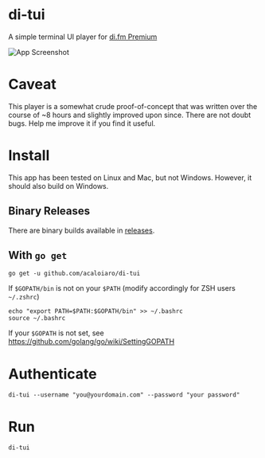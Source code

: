 # di-tui
A simple terminal UI player for [di.fm Premium](http://di.fm) 

![App Screenshot](https://user-images.githubusercontent.com/3331648/75639432-c39eb380-5bfe-11ea-9a67-d4753a71016f.png)
# Caveat

This player is a somewhat crude proof-of-concept that was written over the course of ~8 hours and slightly improved upon since. There are not doubt bugs. Help me improve it if you find it useful. 

# Install

This app has been tested on Linux and Mac, but not Windows. However, it should also build on Windows. 

## Binary Releases

There are binary builds available in [releases](https://github.com/acaloiaro/di-tui/releases). 

## With `go get`
`go get -u github.com/acaloiaro/di-tui`

If `$GOPATH/bin` is not on your `$PATH` (modify accordingly for ZSH users `~/.zshrc`)
```
echo "export PATH=$PATH:$GOPATH/bin" >> ~/.bashrc
source ~/.bashrc
```

If your `$GOPATH` is not set, see https://github.com/golang/go/wiki/SettingGOPATH

# Authenticate

`di-tui --username "you@yourdomain.com" --password "your password"`

# Run

`di-tui`
